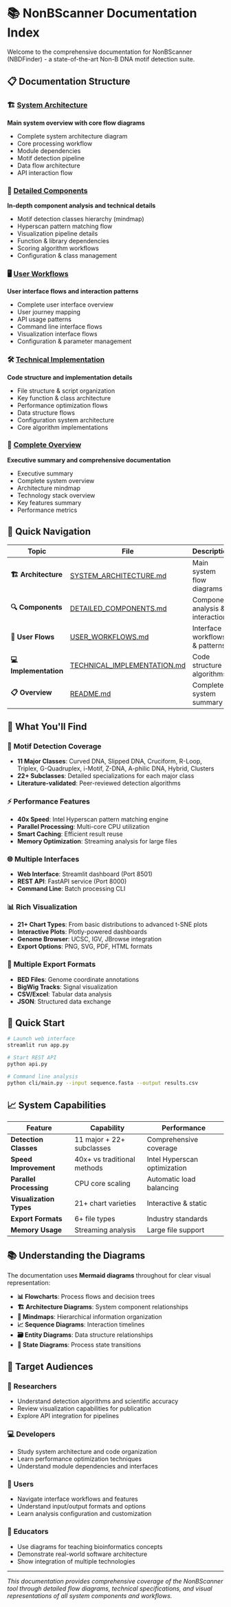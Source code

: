 # 📚 NonBScanner Documentation Index

Welcome to the comprehensive documentation for NonBScanner (NBDFinder) - a state-of-the-art Non-B DNA motif detection suite.

## 📋 Documentation Structure

### 🏗️ [System Architecture](SYSTEM_ARCHITECTURE.md)
**Main system overview with core flow diagrams**
- Complete system architecture diagram
- Core processing workflow
- Module dependencies 
- Motif detection pipeline
- Data flow architecture
- API interaction flow

### 🔧 [Detailed Components](DETAILED_COMPONENTS.md) 
**In-depth component analysis and technical details**
- Motif detection classes hierarchy (mindmap)
- Hyperscan pattern matching flow
- Visualization pipeline details
- Function & library dependencies
- Scoring algorithm workflows
- Configuration & class management

### 🖥️ [User Workflows](USER_WORKFLOWS.md)
**User interface flows and interaction patterns**
- Complete user interface overview
- User journey mapping
- API usage patterns
- Command line interface flows
- Visualization interface flows
- Configuration & parameter management

### 🛠️ [Technical Implementation](TECHNICAL_IMPLEMENTATION.md)
**Code structure and implementation details**
- File structure & script organization
- Key function & class architecture
- Performance optimization flows
- Data structure flows
- Configuration system architecture
- Core algorithm implementations

### 📖 [Complete Overview](README.md)
**Executive summary and comprehensive documentation**
- Executive summary
- Complete system overview
- Architecture mindmap
- Technology stack overview
- Key features summary
- Performance metrics

## 🚀 Quick Navigation

| Topic | File | Description |
|-------|------|-------------|
| **🏗️ Architecture** | [SYSTEM_ARCHITECTURE.md](SYSTEM_ARCHITECTURE.md) | Main system flow diagrams |
| **🔍 Components** | [DETAILED_COMPONENTS.md](DETAILED_COMPONENTS.md) | Component analysis & interactions |
| **👥 User Flows** | [USER_WORKFLOWS.md](USER_WORKFLOWS.md) | Interface workflows & patterns |
| **💻 Implementation** | [TECHNICAL_IMPLEMENTATION.md](TECHNICAL_IMPLEMENTATION.md) | Code structure & algorithms |
| **📋 Overview** | [README.md](README.md) | Complete system summary |

## 🎯 What You'll Find

### 🧬 **Motif Detection Coverage**
- **11 Major Classes**: Curved DNA, Slipped DNA, Cruciform, R-Loop, Triplex, G-Quadruplex, i-Motif, Z-DNA, A-philic DNA, Hybrid, Clusters
- **22+ Subclasses**: Detailed specializations for each major class
- **Literature-validated**: Peer-reviewed detection algorithms

### ⚡ **Performance Features**  
- **40x Speed**: Intel Hyperscan pattern matching engine
- **Parallel Processing**: Multi-core CPU utilization
- **Smart Caching**: Efficient result reuse
- **Memory Optimization**: Streaming analysis for large files

### 🌐 **Multiple Interfaces**
- **Web Interface**: Streamlit dashboard (Port 8501)
- **REST API**: FastAPI service (Port 8000)  
- **Command Line**: Batch processing CLI

### 📊 **Rich Visualization**
- **21+ Chart Types**: From basic distributions to advanced t-SNE plots
- **Interactive Plots**: Plotly-powered dashboards
- **Genome Browser**: UCSC, IGV, JBrowse integration
- **Export Options**: PNG, SVG, PDF, HTML formats

### 💾 **Multiple Export Formats**
- **BED Files**: Genome coordinate annotations
- **BigWig Tracks**: Signal visualization
- **CSV/Excel**: Tabular data analysis
- **JSON**: Structured data exchange

## 🔧 Quick Start

```bash
# Launch web interface
streamlit run app.py

# Start REST API  
python api.py

# Command line analysis
python cli/main.py --input sequence.fasta --output results.csv
```

## 📈 System Capabilities

| Feature | Capability | Performance |
|---------|------------|-------------|
| **Detection Classes** | 11 major + 22+ subclasses | Comprehensive coverage |
| **Speed Improvement** | 40x+ vs traditional methods | Intel Hyperscan optimization |
| **Parallel Processing** | CPU core scaling | Automatic load balancing |
| **Visualization Types** | 21+ chart varieties | Interactive & static |
| **Export Formats** | 6+ file types | Industry standards |
| **Memory Usage** | Streaming analysis | Large file support |

## 📚 Understanding the Diagrams

The documentation uses **Mermaid diagrams** throughout for clear visual representation:

- **📊 Flowcharts**: Process flows and decision trees
- **🏗️ Architecture Diagrams**: System component relationships  
- **🧠 Mindmaps**: Hierarchical information organization
- **📈 Sequence Diagrams**: Interaction timelines
- **🗃️ Entity Diagrams**: Data structure relationships
- **🚀 State Diagrams**: Process state transitions

## 🎯 Target Audiences

### 🔬 **Researchers**
- Understand detection algorithms and scientific accuracy
- Review visualization capabilities for publication
- Explore API integration for pipelines

### 💻 **Developers** 
- Study system architecture and code organization
- Learn performance optimization techniques
- Understand module dependencies and interfaces

### 👥 **Users**
- Navigate interface workflows and features
- Understand input/output formats and options
- Learn analysis configuration and customization

### 🏫 **Educators**
- Use diagrams for teaching bioinformatics concepts
- Demonstrate real-world software architecture
- Show integration of multiple technologies

---

*This documentation provides comprehensive coverage of the NonBScanner tool through detailed flow diagrams, technical specifications, and visual representations of all system components and workflows.*